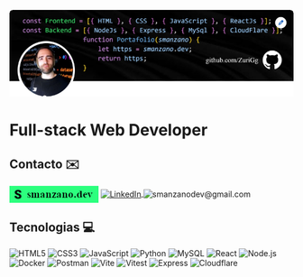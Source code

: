 ![Banner de ZuriGg](BannerGitHub.png)

# Full-stack Web Developer

## Contacto ✉️
<a href="https://smanzano.dev" target="_blank" style="text-decoration: none;">
  <img alt="smanzano.dev" src="./Boton smanzano.dev.png" style="vertical-align:middle; height: 30px; padding-left: 0px;" />
</a>
<a href="https://www.linkedin.com/in/sergio-manzano-esclapez/" target="_blank">
  <img alt="LinkedIn" src="https://img.shields.io/badge/linkedin-%230077B5.svg?&style=for-the-badge&logo=linkedin&logoColor=white" style="vertical-align:middle; height: 30px;" />
</a>
<a href="mailto:smanzanodev@gmail.com" target="_blank" style="text-decoration: none;">
  <img alt="smanzanodev@gmail.com" src="https://img.shields.io/badge/smanzanodev@gmail.com-%23D14836.svg?&style=for-the-badge&logo=gmail&logoColor=white" style="vertical-align:middle; height: 30px;" />
</a>

## Tecnologias 💻

![HTML5](https://img.shields.io/badge/html5-%23E34F26.svg?style=for-the-badge&logo=html5&logoColor=white)
![CSS3](https://img.shields.io/badge/css3-%231572B6.svg?style=for-the-badge&logo=css3&logoColor=white)
![JavaScript](https://img.shields.io/badge/javascript-%23323330.svg?style=for-the-badge&logo=javascript&logoColor=%23F7DF1E)
![Python](https://img.shields.io/badge/python-3670A0?style=for-the-badge&logo=python&logoColor=ffdd54)
![MySQL](https://img.shields.io/badge/mysql-%2300f.svg?style=for-the-badge&logo=mysql&logoColor=white)
![React](https://img.shields.io/badge/react-%2320232a.svg?style=for-the-badge&logo=react&logoColor=%2361DAFB)
![Node.js](https://img.shields.io/badge/Node.js-%2343853B.svg?style=for-the-badge&logo=node.js&logoColor=white)
<br/>
![Docker](https://img.shields.io/badge/Docker-%23007ACC.svg?style=for-the-badge&logo=docker&logoColor=white)
![Postman](https://img.shields.io/badge/Postman-%23FF6C37.svg?style=for-the-badge&logo=postman&logoColor=white)
![Vite](https://img.shields.io/badge/Vite-%23646CFF.svg?style=for-the-badge&logo=vite&logoColor=white)
![Vitest](https://img.shields.io/badge/Vitest-%232B2A32.svg?style=for-the-badge&logo=vitest&logoColor=brightgreen)
![Express](https://img.shields.io/badge/Express-%23404d59.svg?style=for-the-badge&logo=express&logoColor=white)
![Cloudflare](https://img.shields.io/badge/Cloudflare-%23000000.svg?style=for-the-badge&logo=cloudflare&logoColor=orange)
